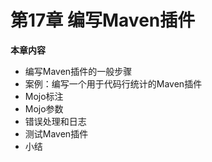 # 第17章 编写Maven插件

**本章内容**

* 编写Maven插件的一般步骤
* 案例：编写一个用于代码行统计的Maven插件
* Mojo标注
* Mojo参数
* 错误处理和日志
* 测试Maven插件
* 小结



